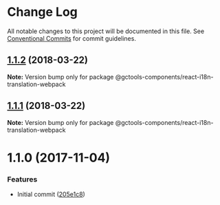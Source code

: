 # Change Log

All notable changes to this project will be documented in this file.
See [Conventional Commits](https://conventionalcommits.org) for commit guidelines.

<a name="1.1.2"></a>
## [1.1.2](https://github.com/gctools-outilsgc/gctools-components/compare/@gctools-components/react-i18n-translation-webpack@1.1.1...@gctools-components/react-i18n-translation-webpack@1.1.2) (2018-03-22)




**Note:** Version bump only for package @gctools-components/react-i18n-translation-webpack

<a name="1.1.1"></a>
## [1.1.1](https://github.com/gctools-outilsgc/gctools-components/compare/@gctools-components/react-i18n-translation-webpack@1.1.0...@gctools-components/react-i18n-translation-webpack@1.1.1) (2018-03-22)




**Note:** Version bump only for package @gctools-components/react-i18n-translation-webpack

<a name="1.1.0"></a>
# 1.1.0 (2017-11-04)


### Features

* Initial commit ([205e1c8](https://github.com/gctools-outilsgc/gctools-components/commit/205e1c8))

